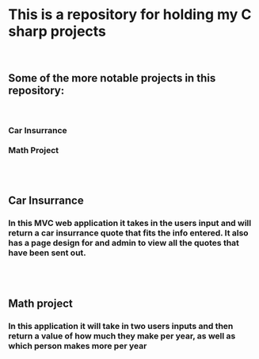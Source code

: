 <h1>This is a repository for holding my C sharp projects</h1>
<br>
<h2>Some of the more notable projects in this repository:</h2>
<br>
<h3>Car Insurrance
<br>
 <br>
Math Project</h3>
<br>
<br>
<h2>Car Insurrance</h2>
<h3> In this MVC web application it takes in the users input and will return a car insurrance quote that fits the info entered. It also has a page design for and admin to view all the quotes that have been sent out.</h3>
  <br>
  <br>
  <h2>Math project</h2>
  <h3> In this application it will take in two users inputs and then return a value of how much they make per year, as well as which person makes more per year</h3>
